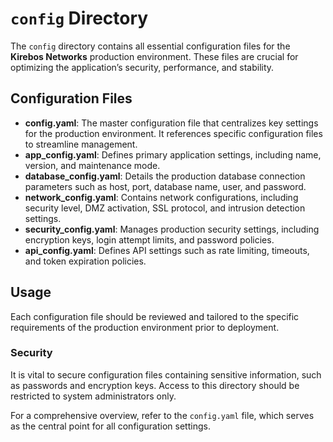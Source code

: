 # `config` Directory

The `config` directory contains all essential configuration files for the **Kirebos Networks** production environment. These files are crucial for optimizing the application’s security, performance, and stability.

## Configuration Files

- **config.yaml**: The master configuration file that centralizes key settings for the production environment. It references specific configuration files to streamline management.
- **app_config.yaml**: Defines primary application settings, including name, version, and maintenance mode.
- **database_config.yaml**: Details the production database connection parameters such as host, port, database name, user, and password.
- **network_config.yaml**: Contains network configurations, including security level, DMZ activation, SSL protocol, and intrusion detection settings.
- **security_config.yaml**: Manages production security settings, including encryption keys, login attempt limits, and password policies.
- **api_config.yaml**: Defines API settings such as rate limiting, timeouts, and token expiration policies.

## Usage

Each configuration file should be reviewed and tailored to the specific requirements of the production environment prior to deployment.

### Security

It is vital to secure configuration files containing sensitive information, such as passwords and encryption keys. Access to this directory should be restricted to system administrators only.

For a comprehensive overview, refer to the `config.yaml` file, which serves as the central point for all configuration settings.
